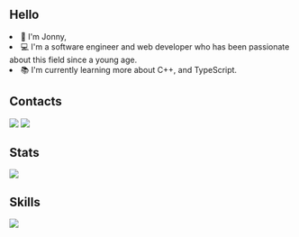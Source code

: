 <h2>Hello</h2>

<li>👋 I'm Jonny,
<li>💻 I'm a software engineer and web developer who has been passionate about this field since a young age.</li>
<li>📚 I'm currently learning more about C++, and TypeScript.</li>

<h2>Contacts</h2>
<p>
<a href="mailto:jonnybiruk13@gmail.com"><img src="https://img.shields.io/badge/Gmail-D14836?style=for-the-badge&logo=noooo&logoColor=white"></a>
<a href="https://www.linkedin.com/in/jonnytilahun/"><img src="https://img.shields.io/badge/LinkedIn-0077B5?style=for-the-badge&logo=linkedin&logoColor=white"></a>
</p>

<h2>Stats</h2>
<img src="https://github-readme-stats.vercel.app/api?username=jonnynotbravo&show_icons=true&theme=dark&show_icons=true"><br>

<h2>Skills</h2>
<img src="https://github-readme-stats.vercel.app/api/top-langs/?username=jonnynotbravo&layout=compact&langs_count=8&theme=dark">
